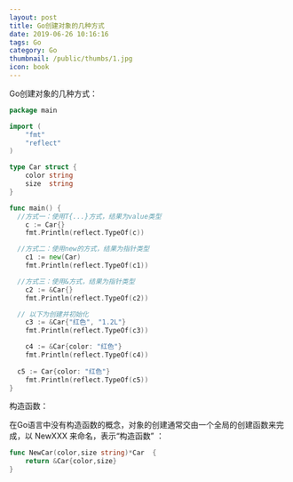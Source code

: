 ```yaml
---
layout: post
title: Go创建对象的几种方式
date: 2019-06-26 10:16:16
tags: Go
category: Go
thumbnail: /public/thumbs/1.jpg
icon: book
---
```


Go创建对象的几种方式：

<!--more-->

```go
package main

import (
	"fmt"
	"reflect"
)

type Car struct {
	color string
	size  string
}

func main() {
  //方式一：使用T{...}方式，结果为value类型
	c := Car{}
	fmt.Println(reflect.TypeOf(c))

  //方式二：使用new的方式，结果为指针类型
	c1 := new(Car)
	fmt.Println(reflect.TypeOf(c1))

  //方式三：使用&方式，结果为指针类型
	c2 := &Car{}
	fmt.Println(reflect.TypeOf(c2))

  // 以下为创建并初始化
	c3 := &Car{"红色", "1.2L"}
	fmt.Println(reflect.TypeOf(c3))

	c4 := &Car{color: "红色"}
	fmt.Println(reflect.TypeOf(c4))
  
  c5 := Car{color: "红色"}
	fmt.Println(reflect.TypeOf(c5))
}
```

构造函数：

在Go语言中没有构造函数的概念，对象的创建通常交由一个全局的创建函数来完成，以
NewXXX 来命名，表示“构造函数” ：

```go
func NewCar(color,size string)*Car  {
	return &Car{color,size}
}
```


